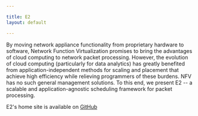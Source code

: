 ```yaml
---

title: E2
layout: default

---
```

By moving network appliance functionality from proprietary hardware to software,
Network Function Virtualization promises to bring the advantages of cloud
computing to network packet processing. However, the evolution of cloud
computing (particularly for data analytics) has greatly benefited from
application-independent methods for scaling and placement that achieve high
efficiency while relieving programmers of these burdens. NFV has no such general
management solutions. To this end, we present E2 -- a scalable and
application-agnostic scheduling framework for packet processing.

E2's home site is available on <a href="https://github.com/NetSys/e2">GitHub</a>
